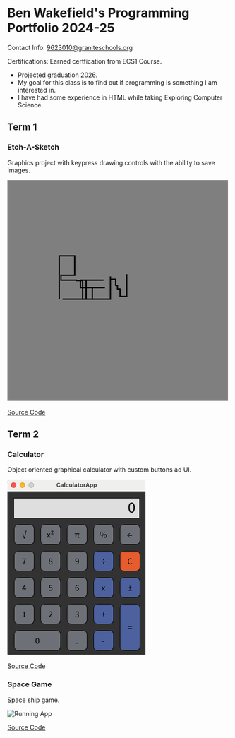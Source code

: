 # Ben Wakefield's Programming Portfolio 2024-25
Contact Info: 9623010@graniteschools.org

Certifications: Earned certfication from ECS1 Course.
* Projected graduation 2026.
* My goal for this class is to find out if programming is something I am interested in.
* I have had some experience in HTML while taking Exploring Computer Science.

## Term 1
###  Etch-A-Sketch
Graphics project with keypress drawing controls with the ability to save images.

![Running App](https://github.com/benwake9/programmingportfolio2025-a2/blob/main/images/line-002022.png?raw=true)

[Source Code](https://github.com/benwake9/programmingportfolio2025-a2/blob/main/src/etchASketch.pde)

## Term 2
### Calculator
Object oriented graphical calculator with custom buttons ad UI.

![Running App](https://github.com/benwake9/programmingportfolio2025-a2/blob/main/images/Calc.png?raw=true)

[Source Code](https://github.com/benwake9/programmingportfolio2025-a2/tree/main/src/CalculatorApp)

### Space Game
Space ship game.

![Running App]()

[Source Code]()

